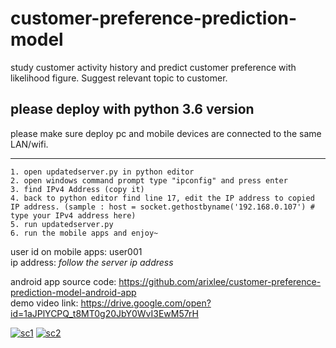 # customer-preference-prediction-model
study customer activity history and predict customer preference with likelihood figure. Suggest relevant topic to customer.


## please deploy with python 3.6 version

please make sure deploy pc and mobile devices are connected to the same LAN/wifi.

***********************************************************************************
```
1. open updatedserver.py in python editor
2. open windows command prompt type "ipconfig" and press enter
3. find IPv4 Address (copy it)
4. back to python editor find line 17, edit the IP address to copied IP address. (sample : host = socket.gethostbyname('192.168.0.107') # type your IPv4 address here)
5. run updatedserver.py
6. run the mobile apps and enjoy~
```


user id on mobile apps: user001
<br>ip address: *follow the server ip address*




android app source code: https://github.com/arixlee/customer-preference-prediction-model-android-app
<br>demo video link: https://drive.google.com/open?id=1aJPlYCPQ_t8MT0g20JbY0WvI3EwM57rH


<a href="https://ibb.co/k9rTYz"><img src="https://preview.ibb.co/mZj46K/sc1.png" alt="sc1" border="0"></a>
<a href="https://imgbb.com/"><img src="https://image.ibb.co/m26vDz/sc2.png" alt="sc2" border="0"></a>

